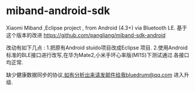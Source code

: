 # miband-android-sdk
Xiaomi Miband ,Eclipse project , from Android (4.3+) via Bluetooth LE.
基于这个版本的改进
  https://github.com/pangliang/miband-sdk-android
  
改动有如下几点 :
 1.把原有Android stuido项目改成Eclipse 项目.
 2.使用Android 标准的BLE接口进行改写,在华为Mate2,小米手环心率版(MI1S)下测试通过.各接口均正常.
 
缺少健康数据同步的协议,如有分析出来请发邮件给我bluedrum@qq.com 进入升级.

 

